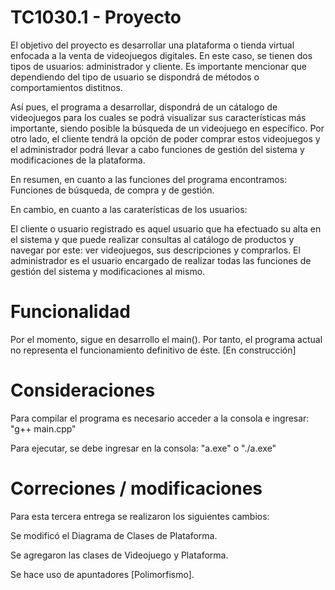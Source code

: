 # TC1030.1 - Proyecto
El objetivo del proyecto es desarrollar una plataforma o tienda virtual enfocada a la venta de videojuegos digitales. En este caso, se tienen dos tipos de usuarios: administrador y cliente. Es importante mencionar que dependiendo del tipo de usuario se dispondrá de métodos o comportamientos distitnos. 

Así pues, el programa a desarrollar, dispondrá de un cátalogo de videojuegos para los cuales se podrá visualizar sus características más importante, siendo posible la búsqueda de un videojuego en específico. Por otro lado, el cliente tendrá la opción de poder comprar estos videojuegos y el administrador podrá llevar a cabo funciones de gestión del sistema y modificaciones de la plataforma.

En resumen, en cuanto a las funciones del programa encontramos: Funciones de búsqueda, de compra y de gestión.

En cambio, en cuanto a las caraterísticas de los usuarios:

El cliente o usuario registrado es aquel usuario que ha efectuado su alta en el sistema y que puede realizar consultas al catálogo de productos y navegar por este: ver videojuegos, sus descripciones y comprarlos. El administrador es el usuario encargado de realizar todas las funciones de gestión del sistema y modificaciones al mismo.

# Funcionalidad
Por el momento, sigue en desarrollo el main(). Por tanto, el programa actual no representa el funcionamiento definitivo de éste. [En construcción]

# Consideraciones
Para compilar el programa es necesario acceder a la consola e ingresar: "g++ main.cpp"

Para ejecutar, se debe ingresar en la consola: "a.exe" o "./a.exe"

# Correciones / modificaciones
Para esta tercera entrega se realizaron los siguientes cambios:

Se modificó el Diagrama de Clases de Plataforma.

Se agregaron las clases de Videojuego y Plataforma.

Se hace uso de apuntadores [Polimorfismo].
